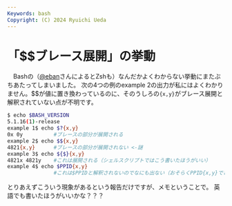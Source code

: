 ```yaml
---
Keywords: bash
Copyright: (C) 2024 Ryuichi Ueda
---
```


# 「$$ブレース展開」の挙動

　Bashの（[@eban](https://mi.shellgei.org/@eban)さんによるとZshも）なんだかよくわからない挙動にまたぶちあたってしまいました。
次の4つの例のexample 2の出力が私にはよくわかりません。$$が値に置き換わっているのに、そのうしろの`{x,y}`がブレース展開と解釈されていない点が不明です。

```bash
$ echo $BASH_VERSION
5.1.16(1)-release
example 1$ echo $?{x,y}
0x 0y          #ブレースの部分が展開される
example 2$ echo $${x,y}
4821{x,y}      #ブレースの部分が展開されない <-謎
example 3$ echo ${$}{x,y} 
4821x 4821y    #これは展開される（シェルスクリプトではこう書いたほうがいい）
example 4$ echo $PPID{x,y}
               #これは$PPIDと解釈されないのでなにも出ない（おそらくPPID{x,y}でひとかたまりの単語として解釈されている）
```

とりあえずこういう現象があるという報告だけですが、メモということで。
英語でも書いたほうがいいかな？？？
